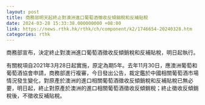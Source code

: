 ```yaml
---
layout: post
title: 商務部明天起終止對澳洲進口葡萄酒徵收反傾銷稅和反補貼稅
date: 2024-03-28 15:33:38.000000000 +08:00
link: https://news.rthk.hk/rthk/ch/component/k2/1746654-20240328.htm
categories: rthk
---
```


商務部宣布，決定終止對澳洲進口葡萄酒徵收反傾銷稅和反補貼稅，明日起執行。

有關稅項自2021年3月28日起實施，原定為期5年。去年11月30日，應澳洲葡萄和葡萄酒協會申請，商務部進行複審，今日發出公告，裁定鑑於中國相關葡萄酒市場情況發生變化，對原產於澳洲的進口相關葡萄酒徵收反傾銷稅和反補貼稅已無必要，明日起，終止對原產於澳洲的進口相關葡萄酒徵收反傾銷稅；終止徵收反傾銷稅後，不徵收反補貼稅。
